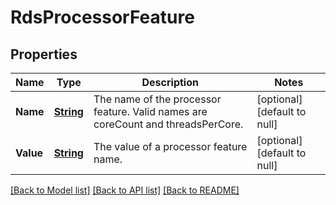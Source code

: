 # RdsProcessorFeature
## Properties

Name | Type | Description | Notes
------------ | ------------- | ------------- | -------------
**Name** | [**String**](string.md) | The name of the processor feature. Valid names are coreCount and threadsPerCore. | [optional] [default to null]
**Value** | [**String**](string.md) | The value of a processor feature name. | [optional] [default to null]

[[Back to Model list]](../README.md#documentation-for-models) [[Back to API list]](../README.md#documentation-for-api-endpoints) [[Back to README]](../README.md)

